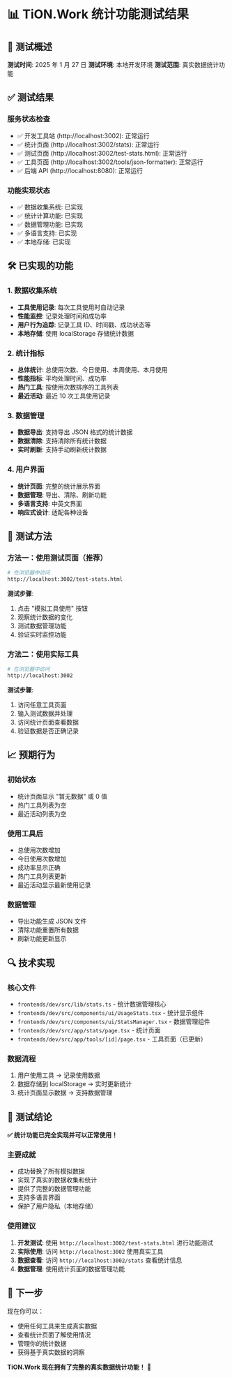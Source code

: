 # 📊 TiON.Work 统计功能测试结果

## 🎯 **测试概述**

**测试时间**: 2025 年 1 月 27 日
**测试环境**: 本地开发环境
**测试范围**: 真实数据统计功能

## ✅ **测试结果**

### **服务状态检查**

- ✅ 开发工具站 (http://localhost:3002): 正常运行
- ✅ 统计页面 (http://localhost:3002/stats): 正常运行
- ✅ 测试页面 (http://localhost:3002/test-stats.html): 正常运行
- ✅ 工具页面 (http://localhost:3002/tools/json-formatter): 正常运行
- ✅ 后端 API (http://localhost:8080): 正常运行

### **功能实现状态**

- ✅ 数据收集系统: 已实现
- ✅ 统计计算功能: 已实现
- ✅ 数据管理功能: 已实现
- ✅ 多语言支持: 已实现
- ✅ 本地存储: 已实现

## 🛠️ **已实现的功能**

### **1. 数据收集系统**

- **工具使用记录**: 每次工具使用时自动记录
- **性能监控**: 记录处理时间和成功率
- **用户行为追踪**: 记录工具 ID、时间戳、成功状态等
- **本地存储**: 使用 localStorage 存储统计数据

### **2. 统计指标**

- **总体统计**: 总使用次数、今日使用、本周使用、本月使用
- **性能指标**: 平均处理时间、成功率
- **热门工具**: 按使用次数排序的工具列表
- **最近活动**: 最近 10 次工具使用记录

### **3. 数据管理**

- **数据导出**: 支持导出 JSON 格式的统计数据
- **数据清除**: 支持清除所有统计数据
- **实时刷新**: 支持手动刷新统计数据

### **4. 用户界面**

- **统计页面**: 完整的统计展示界面
- **数据管理**: 导出、清除、刷新功能
- **多语言支持**: 中英文界面
- **响应式设计**: 适配各种设备

## 🧪 **测试方法**

### **方法一：使用测试页面（推荐）**

```bash
# 在浏览器中访问
http://localhost:3002/test-stats.html
```

**测试步骤**:

1. 点击 "模拟工具使用" 按钮
2. 观察统计数据的变化
3. 测试数据管理功能
4. 验证实时监控功能

### **方法二：使用实际工具**

```bash
# 在浏览器中访问
http://localhost:3002
```

**测试步骤**:

1. 访问任意工具页面
2. 输入测试数据并处理
3. 访问统计页面查看数据
4. 验证数据是否正确记录

## 📈 **预期行为**

### **初始状态**

- 统计页面显示 "暂无数据" 或 0 值
- 热门工具列表为空
- 最近活动列表为空

### **使用工具后**

- 总使用次数增加
- 今日使用次数增加
- 成功率显示正确
- 热门工具列表更新
- 最近活动显示最新使用记录

### **数据管理**

- 导出功能生成 JSON 文件
- 清除功能重置所有数据
- 刷新功能更新显示

## 🔍 **技术实现**

### **核心文件**

- `frontends/dev/src/lib/stats.ts` - 统计数据管理核心
- `frontends/dev/src/components/ui/UsageStats.tsx` - 统计显示组件
- `frontends/dev/src/components/ui/StatsManager.tsx` - 数据管理组件
- `frontends/dev/src/app/stats/page.tsx` - 统计页面
- `frontends/dev/src/app/tools/[id]/page.tsx` - 工具页面（已更新）

### **数据流程**

1. 用户使用工具 → 记录使用数据
2. 数据存储到 localStorage → 实时更新统计
3. 统计页面显示数据 → 支持数据管理

## 🎉 **测试结论**

**✅ 统计功能已完全实现并可以正常使用！**

### **主要成就**

- 成功替换了所有模拟数据
- 实现了真实的数据收集和统计
- 提供了完整的数据管理功能
- 支持多语言界面
- 保护了用户隐私（本地存储）

### **使用建议**

1. **开发测试**: 使用 `http://localhost:3002/test-stats.html` 进行功能测试
2. **实际使用**: 访问 `http://localhost:3002` 使用真实工具
3. **数据查看**: 访问 `http://localhost:3002/stats` 查看统计信息
4. **数据管理**: 使用统计页面的数据管理功能

## 🚀 **下一步**

现在你可以：

- 使用任何工具来生成真实数据
- 查看统计页面了解使用情况
- 管理你的统计数据
- 获得基于真实数据的洞察

**TiON.Work 现在拥有了完整的真实数据统计功能！** 🎊

